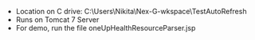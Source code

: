 - Location on C drive: C:\Users\Nikita\Nex-G-wkspace\TestAutoRefresh
- Runs on Tomcat 7 Server
- For demo, run the file oneUpHealthResourceParser.jsp